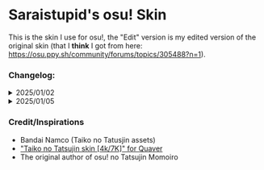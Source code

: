 # Saraistupid's osu! Skin

This is the skin I use for osu!, the "Edit" version is my edited version of the original skin (that I **think** I got from here: https://osu.ppy.sh/community/forums/topics/305488?n=1).

### Changelog:
<details>
    <summary>2025/01/02</summary>
    
    - Changed Mania to use more proper assets from Taiko no Tatsujin
    
    - LNs use a taiko note at the tails
    
    - Delete some useless files, as I only play on Lazer
    
</details>

<details>
    <summary>2025/01/05</summary>
    
    - Updated some assets in Taiko to the Taiko no Tatusjin Arcade assets
    
    - Removed extra unneeded files for osu!lazer at the moment
</details>

### Credit/Inspirations
- Bandai Namco (Taiko no Tatusjin assets)
- ["Taiko no Tatsujin skin [4k/7K]" for Quaver](https://steamcommunity.com/sharedfiles/filedetails/?id=2428025578)
- The original author of osu! no Tatsujin Momoiro
